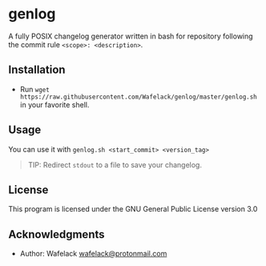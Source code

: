 genlog
======

A fully POSIX changelog generator written in bash for repository following the commit rule `<scope>: <description>`.

Installation
------------

* Run `wget https://raw.githubusercontent.com/Wafelack/genlog/master/genlog.sh` in your favorite shell.

Usage
-----

You can use it with `genlog.sh <start_commit> <version_tag>`

> TIP: Redirect `stdout` to a file to save your changelog.

License
-------

This program is licensed under the GNU General Public License version 3.0

Acknowledgments
---------------

* Author: Wafelack <wafelack@protonmail.com>
